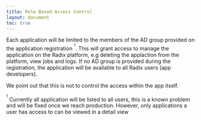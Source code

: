 ```yaml
---
title: Role Based Access Control
layout: document
toc: true
---
```


Each application will be limited to the members of the AD group provided on the application registration <sup><sup>1</sup></sup>. This will grant access to manage the application on the Radix platform, e.g deleting the applaction from the platform, view jobs and logs. If no AD group is provided during the registration, the application will be available to all Radix users (app developers).

We point out that this is not to control the access within the app itself.

<sup><sup>1</sup></sup> Currently all application will be listed to all users, this is a known problem and will be fixed once we reach production. However, only applications a user has access to can be viewed in a detail view
